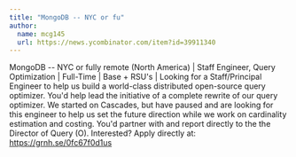 ```yaml
---
title: "MongoDB -- NYC or fu"
author:
  name: mcg145
  url: https://news.ycombinator.com/item?id=39911340
---
```

MongoDB -- NYC or fully remote (North America) | Staff Engineer, Query Optimization | Full-Time | Base + RSU&#x27;s | Looking for a Staff&#x2F;Principal Engineer to help us build a world-class distributed open-source query optimizer. You&#x27;d help lead the initiative of a complete rewrite of our query optimizer. We started on Cascades, but have paused and are looking for this engineer to help us set the future direction while we work on cardinality estimation and costing. You&#x27;d partner with and report directly to the the Director of Query (O). Interested? Apply directly at: <a href="https:&#x2F;&#x2F;grnh.se&#x2F;0fc67f0d1us" rel="nofollow">https:&#x2F;&#x2F;grnh.se&#x2F;0fc67f0d1us</a>
